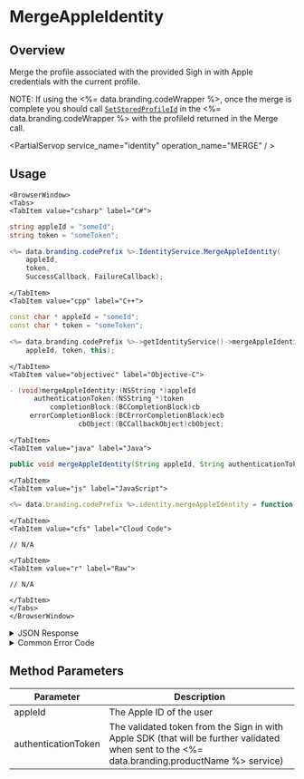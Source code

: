 # MergeAppleIdentity
## Overview
Merge the profile associated with the provided Sigh in with Apple credentials with the current profile.

NOTE: If using the <%= data.branding.codeWrapper %>, once the merge is complete you should call [<code>SetStoredProfileId</code>](/api/wrapper/setstoredprofileid) in the <%= data.branding.codeWrapper %> with the profileId returned in the Merge call.



<PartialServop service_name="identity" operation_name="MERGE" / >

## Usage

```mdx-code-block
<BrowserWindow>
<Tabs>
<TabItem value="csharp" label="C#">
```

```csharp
string appleId = "someId";
string token = "someToken";

<%= data.branding.codePrefix %>.IdentityService.MergeAppleIdentity(
    appleId,
    token,
    SuccessCallback, FailureCallback);
```

```mdx-code-block
</TabItem>
<TabItem value="cpp" label="C++">
```

```cpp
const char * appleId = "someId";
const char * token = "someToken";

<%= data.branding.codePrefix %>->getIdentityService()->mergeAppleIdentity(
    appleId, token, this);
```

```mdx-code-block
</TabItem>
<TabItem value="objectivec" label="Objective-C">
```

```objectivec
- (void)mergeAppleIdentity:(NSString *)appleId
      authenticationToken:(NSString *)token
          completionBlock:(BCCompletionBlock)cb
     errorCompletionBlock:(BCErrorCompletionBlock)ecb
                 cbObject:(BCCallbackObject)cbObject;
```

```mdx-code-block
</TabItem>
<TabItem value="java" label="Java">
```

```java
public void mergeAppleIdentity(String appleId, String authenticationToken, IServerCallback callback)
```

```mdx-code-block
</TabItem>
<TabItem value="js" label="JavaScript">
```

```javascript
<%= data.branding.codePrefix %>.identity.mergeAppleIdentity = function(appleId, authenticationToken, callback)
```

```mdx-code-block
</TabItem>
<TabItem value="cfs" label="Cloud Code">
```

```cfscript
// N/A
```

```mdx-code-block
</TabItem>
<TabItem value="r" label="Raw">
```

```cfscript
// N/A
```

```mdx-code-block
</TabItem>
</Tabs>
</BrowserWindow>
```

<details>
<summary>JSON Response</summary>

```json
{  
   "data":{  
      "profileId":"f94f7e2d-3cdd-4fd6-9c28-392f7875e9df"
   },
   "status":200
}
```
</details>

<details>
<summary>Common Error Code</summary>

### Status Codes
Code | Name | Description
---- | ---- | -----------
40211 | DUPLICATE_IDENTITY_TYPE | Returned when trying to attach an identity type that already exists for that profile. For instance you can have only one Sign in with Apple identity for a profile.

</details>


## Method Parameters
Parameter | Description
--------- | -----------
appleId | The Apple ID of the user
authenticationToken | The validated token from the Sign in with Apple SDK (that will be further validated when sent to the <%= data.branding.productName %> service)


